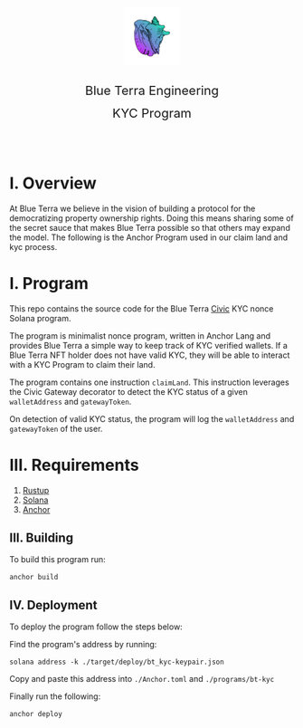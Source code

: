 </br>
<p align="center">
    <img
        style="width:20%;height:auto;"
        src="./docs/img/logo.png">
    </img>
    <div align="center" style="font-size:22px">
        <p style="font-size:22px;line-height:40px">
            Blue Terra Engineering
            <br/>
            KYC Program
            <br/>
        </p>
        <br/>
    </div>
</p>





# I. Overview 

At Blue Terra we believe in the vision of building a protocol for the democratizing property ownership rights. Doing this means sharing some of the secret sauce that makes Blue Terra possible so that others may expand the model. The following is the Anchor Program used in our claim land and kyc process.

# I. Program

This repo contains the source code for the Blue Terra [Civic](https://docs.civic.com/) KYC nonce Solana program.

The program is minimalist nonce program, written in Anchor Lang and provides Blue Terra a simple way to keep track of KYC verified wallets. If a Blue Terra NFT holder does not have valid KYC, they will be able to interact with a KYC Program to claim their land. 

The program contains one instruction `claimLand`. This instruction leverages the Civic Gateway decorator to detect the KYC status of a given `walletAddress` and `gatewayToken`. 

On detection of valid KYC status, the program will log the `walletAddress` and `gatewayToken` of the user.

# III. Requirements

1) [Rustup](https://rustup.rs/)
2) [Solana](https://docs.solana.com/cli/install-solana-cli-tools)
3) [Anchor]()

## III. Building

To build this program run: 

    anchor build 

## IV. Deployment 

To deploy the program follow the steps below: 

Find the program's address by running:

    solana address -k ./target/deploy/bt_kyc-keypair.json

Copy and paste this address into `./Anchor.toml` and `./programs/bt-kyc`

Finally run the following:

    anchor deploy 








